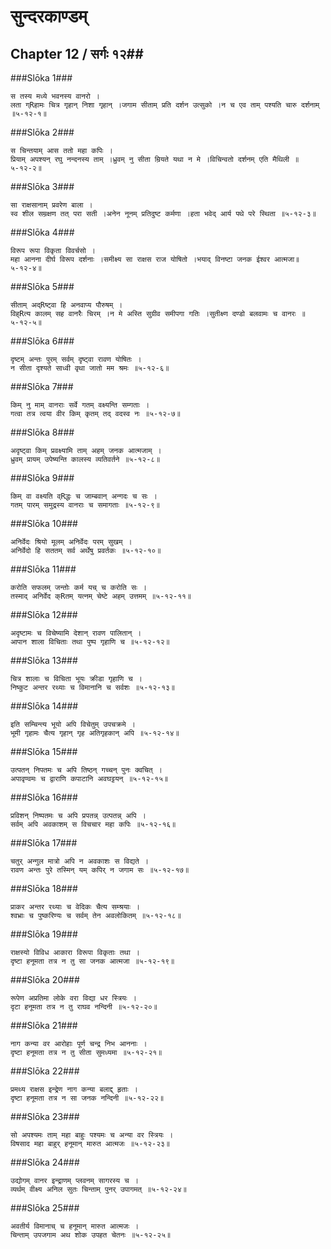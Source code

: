 सुन्दरकाण्डम्
===============================


## Chapter 12  / सर्गः १२##


###Slōka 1###


    स तस्य मध्ये भवनस्य वानरो ।
    लता ग्Rहामः चित्र गृहान् निशा गृहान् ।जगाम सीताम् प्रति दर्शन उत्सुको ।न च एव ताम् पश्यति चारु दर्शनाम् ॥५-१२-१॥


###Slōka 2###


    स चिन्तयाम् आस ततो महा कपिः ।
    प्रियाम् अपश्यन् रघु नन्दनस्य ताम् ।ध्रुवम् नु सीता म्रियते यथा न मे ।विचिन्वतो दर्शनम् एति मैथिली ॥५-१२-२॥


###Slōka 3###


    सा राक्षसानाम् प्रवरेण बाला ।
    स्व शील सम्रक्षण तत् परा सती ।अनेन नूनम् प्रतिदुष्ट कर्मणा ।हता भवेद् आर्य पथे परे स्थिता ॥५-१२-३॥


###Slōka 4###


    विरूप रूपा विकृता विवर्चसो ।
    महा आनना दीर्घ विरूप दर्शनाः ।समीक्ष्य सा राक्षस राज योषितो ।भयाद् विनष्टा जनक ईश्वर आत्मजा॥५-१२-४॥


###Slōka 5###


    सीताम् अद्Rष्ट्वा हि अनवाप्य पौरुषम् ।
    विह्Rत्य कालम् सह वानरैः चिरम् ।न मे अस्ति सुग्रीव समीपगा गतिः ।सुतीक्ष्ण दण्डो बलवामः च वानरः ॥५-१२-५॥


###Slōka 6###


    दृष्टम् अन्तः पुरम् सर्वम् दृष्ट्वा रावण योषितः ।
    न सीता दृश्यते साध्वी वृथा जातो मम श्रमः ॥५-१२-६॥


###Slōka 7###


    किम् नु माम् वानराः सर्वे गतम् वक्ष्यन्ति सम्गताः ।
    गत्वा तत्र त्वया वीर किम् कृतम् तद् वदस्व नः ॥५-१२-७॥


###Slōka 8###


    अदृष्ट्वा किम् प्रवक्ष्यामि ताम् अहम् जनक आत्मजाम् ।
    ध्रुवम् प्रायम् उपेष्यन्ति कालस्य व्यतिवर्तने ॥५-१२-८॥


###Slōka 9###


    किम् वा वक्ष्यति व्Rद्धः च जाम्बवान् अन्गदः च सः ।
    गतम् पारम् समुद्रस्य वानराः च समागताः ॥५-१२-९॥


###Slōka 10###


    अनिर्वेदः श्रियो मूलम् अनिर्वेदः परम् सुखम् ।
    अनिर्वेदो हि सततम् सर्व अर्थेषु प्रवर्तकः ॥५-१२-१०॥


###Slōka 11###


    करोति सफलम् जन्तोः कर्म यच् च करोति सः ।
    तस्माद् अनिर्वेद क्Rतम् यत्नम् चेष्टे अहम् उत्तमम् ॥५-१२-११॥


###Slōka 12###


    अदृष्टामः च विचेष्यामि देशान् रावण पालितान् ।
    आपान शाला विचिताः तथा पुष्प गृहाणि च ॥५-१२-१२॥


###Slōka 13###


    चित्र शालाः च विचिता भूयः क्रीडा गृहाणि च ।
    निष्कुट अन्तर रथ्याः च विमानानि च सर्वशः ॥५-१२-१३॥


###Slōka 14###


    इति सम्चिन्त्य भूयो अपि विचेतुम् उपचक्रमे ।
    भूमी गृहामः चैत्य गृहान् गृह अतिगृहकान् अपि ॥५-१२-१४॥


###Slōka 15###


    उत्पतन् निपतमः च अपि तिष्ठन् गच्चन् पुनः क्वचित् ।
    अपावृण्वमः च द्वाराणि कपाटानि अवघट्टयन् ॥५-१२-१५॥


###Slōka 16###


    प्रविशन् निष्पतमः च अपि प्रपतन्न् उत्पतन्न् अपि ।
    सर्वम् अपि अवकाशम् स विचचार महा कपिः ॥५-१२-१६॥


###Slōka 17###


    चतुर् अन्गुल मात्रो अपि न अवकाशः स विद्यते ।
    रावण अन्तः पुरे तस्मिन् यम् कपिर् न जगाम सः ॥५-१२-१७॥


###Slōka 18###


    प्राकर अन्तर रथ्याः च वेदिकः चैत्य सम्श्रयाः ।
    श्वभ्राः च पुष्करिण्यः च सर्वम् तेन अवलोकितम् ॥५-१२-१८॥


###Slōka 19###


    राक्षस्यो विविध आकारा विरूपा विकृताः तथा ।
    दृष्टा हनूमता तत्र न तु सा जनक आत्मजा ॥५-१२-१९॥


###Slōka 20###


    रूपेण अप्रतिमा लोके वरा विद्या धर स्त्रियः ।
    दृटा हनूमता तत्र न तु राघव नन्दिनी ॥५-१२-२०॥


###Slōka 21###


    नाग कन्या वर आरोहाः पूर्ण चन्द्र निभ आननाः ।
    दृष्टा हनूमता तत्र न तु सीता सुमध्यमा ॥५-१२-२१॥


###Slōka 22###


    प्रमथ्य राक्षस इन्द्रेण नाग कन्या बलाद्द् हृताः ।
    दृष्टा हनूमता तत्र न सा जनक नन्दिनी ॥५-१२-२२॥


###Slōka 23###


    सो अपश्यमः ताम् महा बाहुः पश्यमः च अन्या वर स्त्रियः ।
    विषसाद महा बाहुर् हनूमान् मारुत आत्मजः ॥५-१२-२३॥


###Slōka 24###


    उद्योगम् वानर इन्द्राणम् प्लवनम् सागरस्य च ।
    व्यर्थम् वीक्ष्य अनिल सुतः चिन्ताम् पुनर् उपागमत् ॥५-१२-२४॥


###Slōka 25###


    अवतीर्य विमानाच् च हनूमान् मारुत आत्मजः ।
    चिन्ताम् उपजगाम अथ शोक उपहत चेतनः ॥५-१२-२५॥


